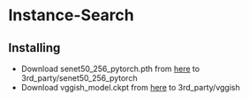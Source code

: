 # Instance-Search
## Installing
- Download senet50_256_pytorch.pth from [here](https://drive.google.com/file/d/1DNWbPjipezYLSG6jy-cDpNk6_d5w4T_T/view?usp=sharing) to 3rd_party/senet50_256_pytorch
- Download vggish_model.ckpt from [here](https://drive.google.com/file/d/1U00IHvrehGGP9pQ_UJ_KSqieHDGdHxrq/view?usp=sharing) to 3rd_party/vggish
